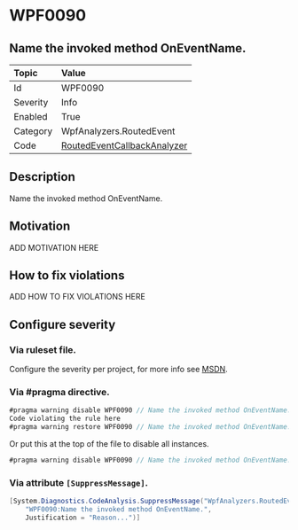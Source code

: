# WPF0090
## Name the invoked method OnEventName.

| Topic    | Value
| :--      | :--
| Id       | WPF0090
| Severity | Info
| Enabled  | True
| Category | WpfAnalyzers.RoutedEvent
| Code     | [RoutedEventCallbackAnalyzer]([RoutedEventCallbackAnalyzer](https://github.com/DotNetAnalyzers/WpfAnalyzers/blob/master/WpfAnalyzers/Analyzers/RoutedEventCallbackAnalyzer.cs))

## Description

Name the invoked method OnEventName.

## Motivation

ADD MOTIVATION HERE

## How to fix violations

ADD HOW TO FIX VIOLATIONS HERE

<!-- start generated config severity -->
## Configure severity

### Via ruleset file.

Configure the severity per project, for more info see [MSDN](https://msdn.microsoft.com/en-us/library/dd264949.aspx).

### Via #pragma directive.
```C#
#pragma warning disable WPF0090 // Name the invoked method OnEventName.
Code violating the rule here
#pragma warning restore WPF0090 // Name the invoked method OnEventName.
```

Or put this at the top of the file to disable all instances.
```C#
#pragma warning disable WPF0090 // Name the invoked method OnEventName.
```

### Via attribute `[SuppressMessage]`.

```C#
[System.Diagnostics.CodeAnalysis.SuppressMessage("WpfAnalyzers.RoutedEvent", 
    "WPF0090:Name the invoked method OnEventName.", 
    Justification = "Reason...")]
```
<!-- end generated config severity -->